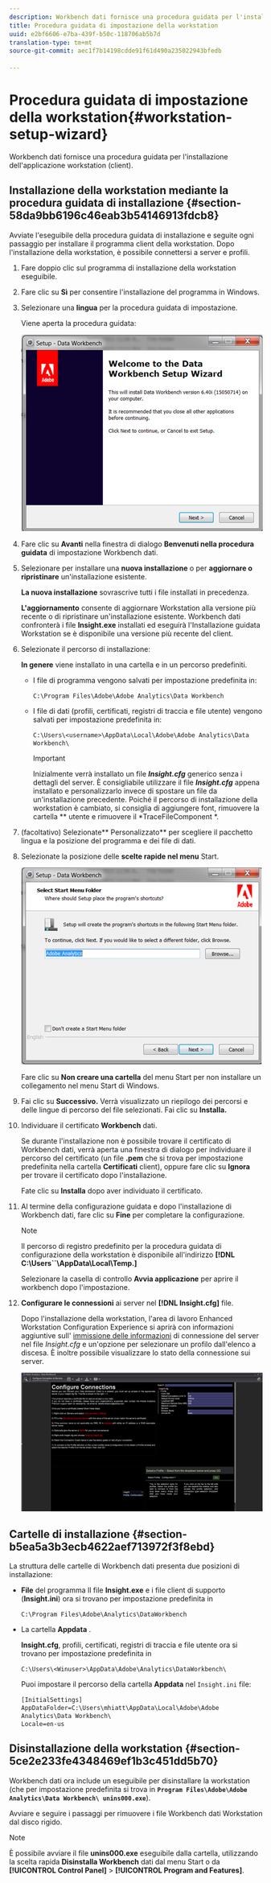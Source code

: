 ```yaml
---
description: Workbench dati fornisce una procedura guidata per l'installazione dell'applicazione workstation (client).
title: Procedura guidata di impostazione della workstation
uuid: e2bf6606-e7ba-439f-b50c-118706ab5b7d
translation-type: tm+mt
source-git-commit: aec1f7b14198cdde91f61d490a235022943bfedb

---
```



# Procedura guidata di impostazione della workstation{#workstation-setup-wizard}

Workbench dati fornisce una procedura guidata per l&#39;installazione dell&#39;applicazione workstation (client).

## Installazione della workstation mediante la procedura guidata di installazione {#section-58da9bb6196c46eab3b54146913fdcb8}

Avviate l&#39;eseguibile della procedura guidata di installazione e seguite ogni passaggio per installare il programma client della workstation. Dopo l&#39;installazione della workstation, è possibile connettersi a server e profili.

1. Fare doppio clic sul programma di installazione della workstation eseguibile.
1. Fare clic su **Sì** per consentire l&#39;installazione del programma in Windows.
1. Selezionare una **lingua** per la procedura guidata di impostazione.

   Viene aperta la procedura guidata:

   ![](assets/6_4_workstation_wizard.png)

1. Fare clic su **Avanti** nella finestra di dialogo **Benvenuti nella procedura guidata** di impostazione Workbench dati.

1. Selezionare per installare una **nuova installazione** o per **aggiornare o ripristinare** un&#39;installazione esistente.

   **La nuova installazione** sovrascrive tutti i file installati in precedenza.

   **L&#39;aggiornamento** consente di aggiornare Workstation alla versione più recente o di ripristinare un&#39;installazione esistente. Workbench dati confronterà i file **Insight.exe** installati ed eseguirà l&#39;Installazione guidata Workstation se è disponibile una versione più recente del client.

1. Selezionate il percorso di installazione:

   **In genere** viene installato in una cartella e in un percorso predefiniti.

   * I file di programma vengono salvati per impostazione predefinita in:

      ```
      C:\Program Files\Adobe\Adobe Analytics\Data Workbench
      ```

   * I file di dati (profili, certificati, registri di traccia e file utente) vengono salvati per impostazione predefinita in:

      ```
      C:\Users\<username>\AppData\Local\Adobe\Adobe Analytics\Data Workbench\
      ```

      >[!IMPORTANT]
      >
      >Inizialmente verrà installato un file ***Insight.cfg*** generico senza i dettagli del server. È consigliabile utilizzare il file ***Insight.cfg*** appena installato e personalizzarlo invece di spostare un file da un&#39;installazione precedente. Poiché il percorso di installazione della workstation è cambiato, si consiglia di aggiungere font, rimuovere la cartella ** utente e rimuovere il *TraceFileComponent *.

1. (facoltativo) Selezionate** Personalizzato** per scegliere il pacchetto lingua e la posizione del programma e dei file di dati.
1. Selezionate la posizione delle **scelte rapide nel menu** Start.

   ![](assets/6_4_workstation_wizard_folder.png)

   Fare clic su **Non creare una cartella** del menu Start per non installare un collegamento nel menu Start di Windows.

1. Fai clic su **Successivo.** Verrà visualizzato un riepilogo dei percorsi e delle lingue di percorso del file selezionati. Fai clic su **Installa.**

1. Individuare il certificato **Workbench** dati.

   Se durante l&#39;installazione non è possibile trovare il certificato di Workbench dati, verrà aperta una finestra di dialogo per individuare il percorso del certificato (un file **.pem** che si trova per impostazione predefinita nella cartella **Certificati** client), oppure fare clic su **Ignora** per trovare il certificato dopo l&#39;installazione.

   Fate clic su **Installa** dopo aver individuato il certificato.

1. Al termine della configurazione guidata e dopo l&#39;installazione di Workbench dati, fare clic su **Fine** per completare la configurazione.

   >[!NOTE]
   >
   >Il percorso di registro predefinito per la procedura guidata di configurazione della workstation è disponibile all&#39;indirizzo **[!DNL C:\Users\`<userName>`\AppData\Local\Temp.]**

   Selezionare la casella di controllo **Avvia applicazione** per aprire il workbench dopo l&#39;impostazione.

1. **Configurare le connessioni** ai server nel **[!DNL Insight.cfg]** file.

   Dopo l&#39;installazione della workstation, l&#39;area di lavoro Enhanced Workstation Configuration Experience si aprirà con informazioni aggiuntive sull&#39; [immissione delle informazioni](/help/home/c-get-started/c-insght-config-param.md) di connessione del server nel file *Insight.cfg* e un&#39;opzione per selezionare un profilo dall&#39;elenco a discesa. È inoltre possibile visualizzare lo stato della connessione sui server.

   ![](assets/6_4_workstation_install_conf_conn.png)

## Cartelle di installazione {#section-b5ea5a3b3ecb4622aef713972f3f8ebd}

La struttura delle cartelle di Workbench dati presenta due posizioni di installazione:

* **File** del programma Il file **Insight.exe** e i file client di supporto (**Insight.ini**) ora si trovano per impostazione predefinita in

   ```
   C:\Program Files\Adobe\Analytics\DataWorkbench
   ```

* La cartella **Appdata** .

   **Insight.cfg**, profili, certificati, registri di traccia e file utente ora si trovano per impostazione predefinita in

   ```
   C:\Users\<Winuser>\AppData\Adobe\Analytics\DataWorkbench\ 
   ```

   Puoi impostare il percorso della cartella **Appdata** nel `Insight.ini` file:

   ```
   [InitialSettings] 
   AppDataFolder=C:\Users\mhiatt\AppData\Local\Adobe\Adobe Analytics\Data Workbench\ 
   Locale=en-us
   ```

## Disinstallazione della workstation {#section-5ce2e233fe4348469ef1b3c451dd5b70}

Workbench dati ora include un eseguibile per disinstallare la workstation (che per impostazione predefinita si trova in **`Program Files\Adobe\Adobe Analytics\Data Workbench\ unins000.exe`**).

Avviare e seguire i passaggi per rimuovere i file Workbench dati Workstation dal disco rigido.

>[!NOTE]
>
>È possibile avviare il file **unins000.exe** eseguibile dalla cartella, utilizzando la scelta rapida **Disinstalla Workbench** dati dal menu Start o da **[!UICONTROL Control Panel]** > **[!UICONTROL Program and Features]**.
